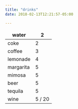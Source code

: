 ```yaml
---
title: "drinks"
date: 2018-02-13T12:21:57-05:00

---
```


<style>
td, th {
   border: none!important;
}
</style>

| water  |  2 |
|---|---|
| coke  |  2 |
| coffee  |  3 |
| lemonade  |  4 |
| margarita  |  5 |
| mimosa  |  5 |
| beer  | 5  |
| tequila | 5  |
| wine | 5 / 20 |




